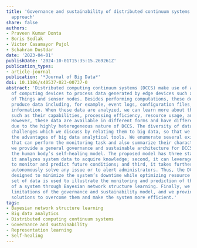 ```yaml
---
title: 'Governance and sustainability of distributed continuum systems: a big data
  approach'
share: false
authors:
- Praveen Kumar Donta
- Boris Sedlak
- Victor Casamayor Pujol
- Schahram Dustdar
date: '2023-04-01'
publishDate: '2024-10-01T15:35:15.269261Z'
publication_types:
- article-journal
publication: '*Journal of Big Data*'
doi: 10.1186/s40537-023-00737-0
abstract: 'Distributed computing continuum systems (DCCS) make use of a vast number
  of computing devices to process data generated by edge devices such as the Internet
  of Things and sensor nodes. Besides performing computations, these devices also
  produce data including, for example, event logs, configuration files, network management
  information. When these data are analyzed, we can learn more about the devices,
  such as their capabilities, processing efficiency, resource usage, and failure prediction.
  However, these data are available in different forms and have different attributes
  due to the highly heterogeneous nature of DCCS. The diversity of data poses various
  challenges which we discuss by relating them to big data, so that we can utilize
  the advantages of big data analytical tools. We enumerate several existing tools
  that can perform the monitoring task and also summarize their characteristics. Further,
  we provide a general governance and sustainable architecture for DCCS, which reflects
  the human body’s self-healing model. The proposed model has three stages: first,
  it analyzes system data to acquire knowledge; second, it can leverage the knowledge
  to monitor and predict future conditions; and third, it takes further actions to
  autonomously solve any issue or to alert administrators. Thus, the DCCS model is
  designed to minimize the system’s downtime while optimizing resource usage. A small
  set of data is used to illustrate the monitoring and prediction of the performance
  of a system through Bayesian network structure learning. Finally, we discuss the
  limitations of the governance and sustainability model, and we provide possible
  solutions to overcome them and make the system more efficient.'
tags:
- Bayesian network structure learning
- Big data analytics
- Distributed computing continuum systems
- Governance and sustainability
- Representation learning
- Self-healing
---
```

